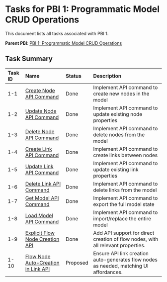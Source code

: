# Tasks for PBI 1: Programmatic Model CRUD Operations

This document lists all tasks associated with PBI 1.

**Parent PBI**: [PBI 1: Programmatic Model CRUD Operations](./prd.md)

## Task Summary

| Task ID | Name                                     | Status   | Description                        |
| :------ | :--------------------------------------- | :------- | :--------------------------------- |
| 1-1     | [Create Node API Command](./1-1.md)     | Done | Implement API command to create new nodes in the model |
| 1-2     | [Update Node API Command](./1-2.md)     | Done | Implement API command to update existing node properties |
| 1-3     | [Delete Node API Command](./1-3.md)     | Done | Implement API command to delete nodes from the model |
| 1-4     | [Create Link API Command](./1-4.md)     | Done | Implement API command to create links between nodes |
| 1-5     | [Update Link API Command](./1-5.md)     | Done | Implement API command to update existing link properties |
| 1-6     | [Delete Link API Command](./1-6.md)     | Done | Implement API command to delete links from the model |
| 1-7     | [Get Model API Command](./1-7.md)       | Done | Implement API command to export the full model state |
| 1-8     | [Load Model API Command](./1-8.md)      | Done | Implement API command to import/replace the entire model |
| 1-9     | [Explicit Flow Node Creation API](./1-9.md) | Done | Add API support for direct creation of flow nodes, with all relevant properties. |
| 1-10    | [Flow Node Auto-Creation in Link API](./1-10.md) | Proposed | Ensure API link creation auto-generates flow nodes as needed, matching UI affordances. | 